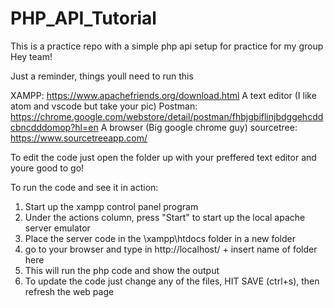 # PHP_API_Tutorial
This is a practice repo with a simple php api setup for practice for my group
Hey team!

Just a reminder, things youll need to run this 

XAMPP: https://www.apachefriends.org/download.html
A text editor (I like atom and vscode but take your pic)
Postman: https://chrome.google.com/webstore/detail/postman/fhbjgbiflinjbdggehcddcbncdddomop?hl=en
A browser (Big google chrome guy)
sourcetree: https://www.sourcetreeapp.com/

To edit the code just open the folder up with your preffered text editor and youre good to go!

To run the code and see it in action:
1. Start up the xampp control panel program
2. Under the actions column, press "Start" to start up the local apache server emulator
3. Place the server code in the \xampp\htdocs folder in a new folder
4. go to your browser and type in http://localhost/ + insert name of folder here
5. This will run the php code and show the output
6. To update the code just change any of the files, HIT SAVE (ctrl+s), then refresh the web page
